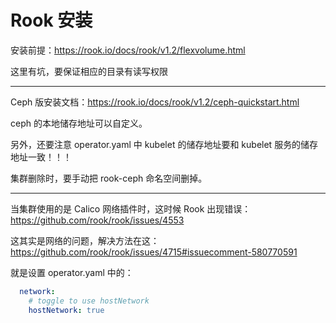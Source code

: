 # Rook 安装

安装前提：https://rook.io/docs/rook/v1.2/flexvolume.html

这里有坑，要保证相应的目录有读写权限



---



Ceph 版安装文档：https://rook.io/docs/rook/v1.2/ceph-quickstart.html

ceph 的本地储存地址可以自定义。

另外，还要注意 operator.yaml 中 kubelet 的储存地址要和 kubelet 服务的储存地址一致！！！

集群删除时，要手动把 rook-ceph 命名空间删掉。



----



当集群使用的是 Calico 网络插件时，这时候 Rook 出现错误：https://github.com/rook/rook/issues/4553

这其实是网络的问题，解决方法在这：https://github.com/rook/rook/issues/4715#issuecomment-580770591

就是设置 operator.yaml 中的：

```yaml
  network:
    # toggle to use hostNetwork
    hostNetwork: true
```





